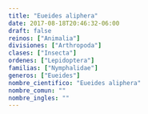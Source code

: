 ```yaml
---
title: "Eueides aliphera"
date: 2017-08-18T20:46:32-06:00
draft: false
reinos: ["Animalia"]
divisiones: ["Arthropoda"]
clases: ["Insecta"]
ordenes: ["Lepidoptera"]
familias: ["Nymphalidae"]
generos: ["Eueides"]
nombre_cientifico: "Eueides aliphera"
nombre_comun: ""
nombre_ingles: ""
---
```

